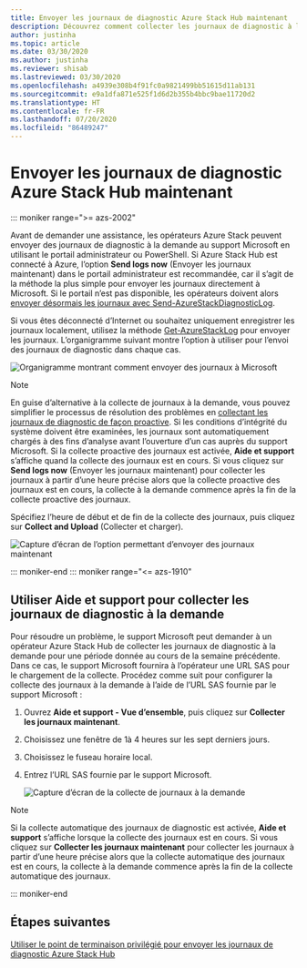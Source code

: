```yaml
---
title: Envoyer les journaux de diagnostic Azure Stack Hub maintenant
description: Découvrez comment collecter les journaux de diagnostic à la demande dans Azure Stack Hub en utilisant le portail administrateur ou un script PowerShell.
author: justinha
ms.topic: article
ms.date: 03/30/2020
ms.author: justinha
ms.reviewer: shisab
ms.lastreviewed: 03/30/2020
ms.openlocfilehash: a4939e308b4f91fc0a9821499bb51615d11ab131
ms.sourcegitcommit: e9a1dfa871e525f1d6d2b355b4bbc9bae11720d2
ms.translationtype: HT
ms.contentlocale: fr-FR
ms.lasthandoff: 07/20/2020
ms.locfileid: "86489247"
---
```

# <a name="send-azure-stack-hub-diagnostic-logs-now"></a>Envoyer les journaux de diagnostic Azure Stack Hub maintenant

::: moniker range=">= azs-2002"

Avant de demander une assistance, les opérateurs Azure Stack peuvent envoyer des journaux de diagnostic à la demande au support Microsoft en utilisant le portail administrateur ou PowerShell. Si Azure Stack Hub est connecté à Azure, l’option **Send logs now** (Envoyer les journaux maintenant) dans le portail administrateur est recommandée, car il s’agit de la méthode la plus simple pour envoyer les journaux directement à Microsoft. Si le portail n’est pas disponible, les opérateurs doivent alors [envoyer désormais les journaux avec Send-AzureStackDiagnosticLog](./azure-stack-configure-on-demand-diagnostic-log-collection-powershell.md?view=azs-2002). 

Si vous êtes déconnecté d’Internet ou souhaitez uniquement enregistrer les journaux localement, utilisez la méthode [Get-AzureStackLog](azure-stack-get-azurestacklog.md) pour envoyer les journaux. L’organigramme suivant montre l’option à utiliser pour l’envoi des journaux de diagnostic dans chaque cas. 

![Organigramme montrant comment envoyer des journaux à Microsoft](media/azure-stack-help-and-support/send-logs-now-flowchart.png)

>[!NOTE]
>En guise d’alternative à la collecte de journaux à la demande, vous pouvez simplifier le processus de résolution des problèmes en [collectant les journaux de diagnostic de façon proactive](./azure-stack-configure-automatic-diagnostic-log-collection.md?view=azs-2002). Si les conditions d’intégrité du système doivent être examinées, les journaux sont automatiquement chargés à des fins d’analyse avant l’ouverture d’un cas auprès du support Microsoft. Si la collecte proactive des journaux est activée, **Aide et support** s’affiche quand la collecte des journaux est en cours. Si vous cliquez sur **Send logs now** (Envoyer les journaux maintenant) pour collecter les journaux à partir d’une heure précise alors que la collecte proactive des journaux est en cours, la collecte à la demande commence après la fin de la collecte proactive des journaux.

Spécifiez l’heure de début et de fin de la collecte des journaux, puis cliquez sur **Collect and Upload** (Collecter et charger). 

![Capture d’écran de l’option permettant d’envoyer des journaux maintenant](media/azure-stack-help-and-support/send-logs-now.png)


::: moniker-end
::: moniker range="<= azs-1910"
## <a name="use-help-and-support-to-collect-diagnostic-logs-on-demand"></a>Utiliser Aide et support pour collecter les journaux de diagnostic à la demande

Pour résoudre un problème, le support Microsoft peut demander à un opérateur Azure Stack Hub de collecter les journaux de diagnostic à la demande pour une période donnée au cours de la semaine précédente. Dans ce cas, le support Microsoft fournira à l’opérateur une URL SAS pour le chargement de la collecte. 
Procédez comme suit pour configurer la collecte des journaux à la demande à l’aide de l’URL SAS fournie par le support Microsoft :

1. Ouvrez **Aide et support - Vue d’ensemble**, puis cliquez sur **Collecter les journaux maintenant**. 
1. Choisissez une fenêtre de 1à 4 heures sur les sept derniers jours. 
1. Choisissez le fuseau horaire local.
1. Entrez l’URL SAS fournie par le support Microsoft.

   ![Capture d’écran de la collecte de journaux à la demande](media/azure-stack-automatic-log-collection/collect-logs-now.png)

>[!NOTE]
>Si la collecte automatique des journaux de diagnostic est activée, **Aide et support** s’affiche lorsque la collecte des journaux est en cours. Si vous cliquez sur **Collecter les journaux maintenant** pour collecter les journaux à partir d’une heure précise alors que la collecte automatique des journaux est en cours, la collecte à la demande commence après la fin de la collecte automatique des journaux. 


::: moniker-end


## <a name="next-steps"></a>Étapes suivantes

[Utiliser le point de terminaison privilégié pour envoyer les journaux de diagnostic Azure Stack Hub](./azure-stack-configure-on-demand-diagnostic-log-collection-powershell.md?view=azs-2002)
